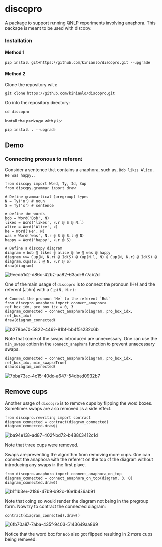 # discopro
A package to support running QNLP experiments involving anaphora. This package is meant to be used with [discopy](https://github.com/oxford-quantum-group/discopy).

### Installation
#### Method 1
```
pip install git+https://github.com/kinianlo/discopro.git --upgrade
```

#### Method 2
Clone the repository with:
```
git clone https://github.com/kinianlo/discopro.git
```
Go into the repository directory:
```
cd discopro
```
Install the package with `pip`:
```
pip install . --upgrade
```
## Demo
### Connecting pronoun to referent
Consider a sentence that contains a anaphora, such as, `Bob likes Alice. He was happy.`. 
```
from discopy import Word, Ty, Id, Cup
from discopy.grammar import draw

# Define grammartical (pregroup) types
N = Ty('n') # noun 
S = Ty('s') # sentence

# Define the words 
bob = Word('Bob', N)
likes = Word('likes', N.r @ S @ N.l)
alice = Word('Alice', N)
he = Word('He', N)
was = Word('was', N.r @ S @ S.l @ N)
happy = Word('happy', N.r @ S)

# Define a discopy diagram 
diagram = bob @ likes @ alice @ he @ was @ happy 
diagram >>= Cup(N, N.r) @ Id(S) @ Cup(N.l, N) @ Cup(N, N.r) @ Id(S) @ diagram.cups(S.l @ N, N.r @ S)
draw(diagram)
```
![9eed51d2-d86c-42b2-aa82-63ade877ab2d](https://user-images.githubusercontent.com/3414912/170871052-72b528dd-bfb8-4466-8f62-74edbb74ef4a.png)



One of the main usage of `discopro` is to connect the pronoun (He) and the referent (John) with a `Cup(N, N.r)`:
```
# Connect the pronoun `He` to the referent `Bob`
from discopro.anaphora import connect_anaphora
ref_box_idx, pro_box_idx = 0, 3
diagram_connected = connect_anaphora(diagram, pro_box_idx, ref_box_idx)
draw(diagram_connected)
```
![b278be70-5822-4469-81bf-bb4f5a232c6b](https://user-images.githubusercontent.com/3414912/170871087-25f03829-6e3e-4d86-a180-93be6e4102fe.png)


Note that some of the swaps introduced are unnecessary. One can use the `min_swaps` option in the `connect_anaphora` function to prevent unnecessary swaps.
```
diagram_connected = connect_anaphora(diagram, pro_box_idx, ref_box_idx, min_swaps=True)
draw(diagram_connected)
```
![7bba73ec-4c15-40dd-a647-54dbed0932b7](https://user-images.githubusercontent.com/3414912/170871105-965fbdc5-c554-400b-bfd4-3b9425cc499f.png)

## Remove cups
Another usage of `discopro` is to remove cups by flipping the word boxes. Sometimes swaps are also removed as a side effect.
```
from discopro.rewriting import contract
diagram_connected = contract(diagram_connected)
diagram_connected.draw()
```
![ba94e138-ad87-402f-bd72-b48803412c1d](https://user-images.githubusercontent.com/3414912/170871120-1806d5a9-f1f3-482d-be7d-b1f3caa763c2.png)


Note that three cups were removed.

Swaps are preventing the algorithm from removing more cups. One can connect the anaphora with the referent on the top of the diagram without introducing any swaps in the first place.
```
from discopro.anaphora import connect_anaphora_on_top
diagram_connected = connect_anaphora_on_top(diagram, 3, 0)
diagram_connected.draw()
```
![b1f1b3ee-2186-47b9-b92c-16e1b486ab91](https://user-images.githubusercontent.com/3414912/170871163-ef974f86-0a3b-4777-b20c-451d83270f66.png)

Note that doing so would render the diagram not being in the pregroup form. Now try to contract the connected diagram:
```
contract(diagram_connected).draw()
```
![6fb70a87-7aba-435f-9403-5143649aa869](https://user-images.githubusercontent.com/3414912/170871175-5d635128-aa65-4d9d-8fee-41752a1f9972.png)

Notice that the word box for `Bob` also got flipped resulting in 2 more cups being removed.
